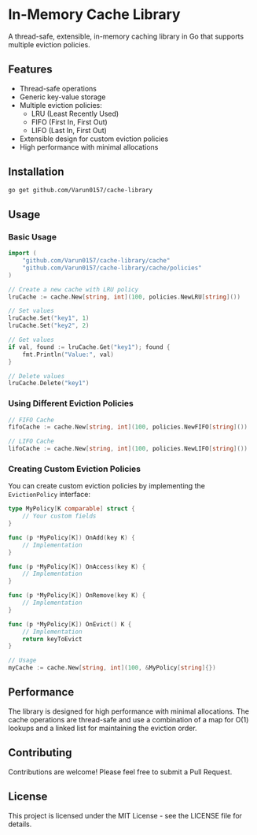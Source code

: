 # In-Memory Cache Library

A thread-safe, extensible, in-memory caching library in Go that supports multiple eviction policies.

## Features

- Thread-safe operations
- Generic key-value storage
- Multiple eviction policies:
  - LRU (Least Recently Used)
  - FIFO (First In, First Out)
  - LIFO (Last In, First Out)
- Extensible design for custom eviction policies
- High performance with minimal allocations

## Installation

```bash
go get github.com/Varun0157/cache-library
```

## Usage

### Basic Usage

```go
import (
    "github.com/Varun0157/cache-library/cache"
    "github.com/Varun0157/cache-library/cache/policies"
)

// Create a new cache with LRU policy
lruCache := cache.New[string, int](100, policies.NewLRU[string]())

// Set values
lruCache.Set("key1", 1)
lruCache.Set("key2", 2)

// Get values
if val, found := lruCache.Get("key1"); found {
    fmt.Println("Value:", val)
}

// Delete values
lruCache.Delete("key1")
```

### Using Different Eviction Policies

```go
// FIFO Cache
fifoCache := cache.New[string, int](100, policies.NewFIFO[string]())

// LIFO Cache
lifoCache := cache.New[string, int](100, policies.NewLIFO[string]())
```

### Creating Custom Eviction Policies

You can create custom eviction policies by implementing the `EvictionPolicy` interface:

```go
type MyPolicy[K comparable] struct {
    // Your custom fields
}

func (p *MyPolicy[K]) OnAdd(key K) {
    // Implementation
}

func (p *MyPolicy[K]) OnAccess(key K) {
    // Implementation
}

func (p *MyPolicy[K]) OnRemove(key K) {
    // Implementation
}

func (p *MyPolicy[K]) OnEvict() K {
    // Implementation
    return keyToEvict
}

// Usage
myCache := cache.New[string, int](100, &MyPolicy[string]{})
```

## Performance

The library is designed for high performance with minimal allocations. The cache operations are thread-safe and use a combination of a map for O(1) lookups and a linked list for maintaining the eviction order.

## Contributing

Contributions are welcome! Please feel free to submit a Pull Request.

## License

This project is licensed under the MIT License - see the LICENSE file for details. 
